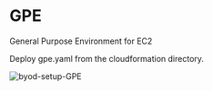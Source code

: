 # GPE
General Purpose Environment for EC2

Deploy gpe.yaml from the cloudformation directory.  

![byod-setup-GPE](https://user-images.githubusercontent.com/49701666/115134306-aed4d900-9fd4-11eb-9548-3f72e4eb4110.png)
